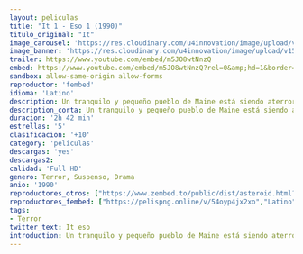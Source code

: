 ```yaml
---
layout: peliculas
title: "It 1 - Eso 1 (1990)"
titulo_original: "It"
image_carousel: 'https://res.cloudinary.com/u4innovation/image/upload/v1563340274/it-1990-poster-min_znspbu.jpg'
image_banner: 'https://res.cloudinary.com/u4innovation/image/upload/v1563340275/it-1990-banner-min_o1xlbp.jpg'
trailer: https://www.youtube.com/embed/m5JO8wtNnzQ
embed: https://www.youtube.com/embed/m5JO8wtNnzQ?rel=0&amp;hd=1&border=0&wmode=opaque&enablejsapi=1&modestbranding=1&controls=1&showinfo=1
sandbox: allow-same-origin allow-forms
reproductor: 'fembed'
idioma: 'Latino'
description: Un tranquilo y pequeño pueblo de Maine está siendo aterrorizado por una fuerza malévola oculta tras la máscara de un payaso, y que tan sólo se la conoce como "It". Tras sus primeras víctimas, una pandilla formada por siete amigos de la infancia deciden volver a reunirse para atacar el mal y destruirlo, intentando librar así del terror a su pueblo natal.
description_corta: Un tranquilo y pequeño pueblo de Maine está siendo aterrorizado por una fuerza malévola oculta tras la máscara de un payaso, y que tan sólo se la conoce como "It". Tras sus primeras víctimas, una pandilla formada por siete amigos de la infancia deciden volver a reunirse para atacar el mal y destruirlo, intentando librar así del terror a su pueblo natal.
duracion: '2h 42 min'
estrellas: '5'
clasificacion: '+10'
category: 'peliculas'
descargas: 'yes'
descargas2:
calidad: 'Full HD'
genero: Terror, Suspenso, Drama
anio: '1990'
reproductores_otros: ["https://www.zembed.to/public/dist/asteroid.html?id=5444d1c0da02827130dc8843738b2d25&title=It","Latino","https://streampelis.info/public/dist/index.html?id=d06bba34dfadbb926173852e2a7efd70","Latino"]
reproductores_fembed: ["https://pelispng.online/v/54oyp4jx2xo","Latino"]
tags:
- Terror
twitter_text: It eso
introduction: Un tranquilo y pequeño pueblo de Maine está siendo aterrorizado por una fuerza malévola oculta tras la máscara de un payaso, y que tan sólo se la conoce como "It". Tras sus primeras víctimas, una pandilla formada por siete amigos de la infancia deciden volver a reunirse para atacar el mal y destruirlo, intentando librar así del terror a su pueblo natal.
---
```



 







